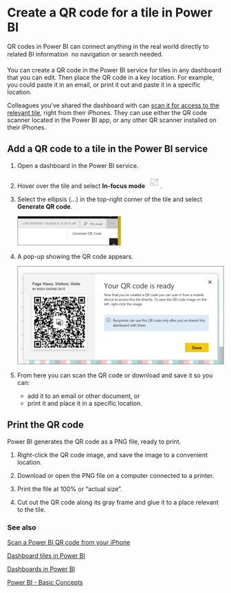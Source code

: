 <properties
   pageTitle="Create a QR code for a tile"
   description="Create a QR code for a tile in Power BI"
   services="powerbi"
   documentationCenter=""
   authors="maggies"
   manager="mblythe"
   editor=""
   tags=""/>

<tags
   ms.service="powerbi"
   ms.devlang="NA"
   ms.topic="article"
   ms.tgt_pltfrm="NA"
   ms.workload="powerbi"
   ms.date="11/18/2015"
   ms.author="maggies"/>

# Create a QR code for a tile in Power BI

QR codes in Power BI can connect anything in the real world directly to related BI information &#151; no navigation or search needed.

You can create a QR code in the Power BI service for tiles in any dashboard that you can edit. Then place the QR code in a key location. For example, you could paste it in an email, or print it out and paste it in a specific location. 

Colleagues you've shared the dashboard with can [scan it for access to the relevant tile](powerbi-mobile-qr-code-for-tile.md), right from their iPhones. They can use either the QR code scanner located in the Power BI app, or any other QR scanner installed on their iPhones.

## Add a QR code to a tile in the Power BI service

1. Open a dashboard in the Power BI service.

2. Hover over the tile and select **In-focus mode** ![](media/powerbi-service-qr-code-for-tile/fullscreen-icon.jpg).

2. Select the ellipsis (...) in the top-right corner of the tile and select **Generate QR code**. 

    ![](media/powerbi-service-qr-code-for-tile/PBI_iPh_QRGenerate.png)

3. A pop-up showing the QR code appears. 

    ![](media/powerbi-service-qr-code-for-tile/PBI_iPh_QRDialog.png)

4. From here you can scan the QR code or download and save it so you can: 

     - add it to an email or other document, or 
     - print it and place it in a specific location. 

## Print the QR code

Power BI generates the QR code as a PNG file, ready to print. 

1. Right-click the QR code image, and save the image to a convenient location. 

2. Download or open the PNG file on a computer connected to a printer.  

2. Print the file at 100% or “actual size”.  

3. Cut out the QR code along its gray frame and glue it to a place relevant to the tile. 


### See also

[Scan a Power BI QR code from your iPhone](powerbi-mobile-qr-code-for-tile.md)

[Dashboard tiles in Power BI](powerbi-service-dashboard-tiles.md)

[Dashboards in Power BI](powerbi-service-dashboards.md)

[Power BI - Basic Concepts](powerbi-service-basic-concepts.md)
